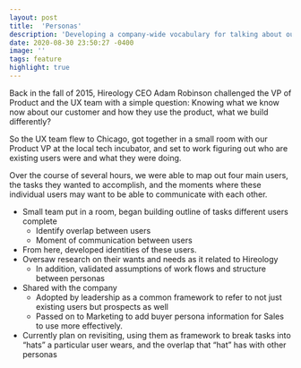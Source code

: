 ```yaml
---
layout: post
title:  'Personas'
description: 'Developing a company-wide vocabulary for talking about our customer'
date: 2020-08-30 23:50:27 -0400
image: ''
tags: feature
highlight: true
---
```


Back in the fall of 2015, Hireology CEO Adam Robinson challenged the VP of Product and the UX team with a simple question: Knowing what we know now about our customer and how they use the product, what we build differently?

So the UX team flew to Chicago, got together in a small room with our Product VP at the local tech incubator, and set to work figuring out who are existing users were and what they were doing.

Over the course of several hours, we were able to map out four main users, the tasks they wanted to accomplish, and the moments where these individual users may want to be able to communicate with each other.

- Small team put in a room, began building outline of tasks different users complete
    - Identify overlap between users
    - Moment of communication between users
- From here, developed identities of these users.
- Oversaw research on their wants and needs as it related to Hireology
    - In addition, validated assumptions of work flows and structure between personas
- Shared with the company
    - Adopted by leadership as a common framework to refer to not just existing users but prospects as well
    - Passed on to Marketing to add buyer persona information for Sales to use more effectively.
- Currently plan on revisiting, using them as framework to break tasks into “hats” a particular user wears, and the overlap that “hat” has with other personas